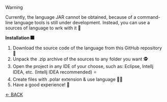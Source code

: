 > [!WARNING]
> 
> Currently, the language JAR cannot be obtained, because of 
> a command-line language tools is still under development.
> Instead, you can use a sources of language to wrk with it 🧊
> 


**Installation 🎆**
1. Download the source code of the language from this GitHub repository 🔽
2. Unpack the .zip archive of the sources to any folder you want 🕵️
3. Open the project in any IDE of your choose, such as: Eclipse, Intellj IDEA, etc. (Intellj IDEA recommended) ⭐
4. Create files with .polar extension & use language 🐻‍❄️
5. Have a good experience! 🧪

[← BACK](docs.md)